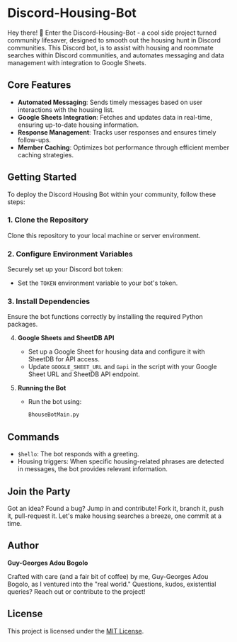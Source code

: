 # Discord-Housing-Bot

Hey there! 👋 Enter the Discord-Housing-Bot - a cool side project turned community lifesaver, designed to smooth out the housing hunt in Discord communities. This Discord bot, is to assist with housing and roommate searches within Discord communities, and automates messaging and data management with integration to Google Sheets.

## Core Features

- **Automated Messaging**: Sends timely messages based on user interactions with the housing list.
- **Google Sheets Integration**: Fetches and updates data in real-time, ensuring up-to-date housing information.
- **Response Management**: Tracks user responses and ensures timely follow-ups.
- **Member Caching**: Optimizes bot performance through efficient member caching strategies.


## Getting Started

To deploy the Discord Housing Bot within your community, follow these steps:

### 1. Clone the Repository

Clone this repository to your local machine or server environment.

### 2. Configure Environment Variables

Securely set up your Discord bot token:
- Set the `TOKEN` environment variable to your bot's token.

### 3. Install Dependencies

Ensure the bot functions correctly by installing the required Python packages.

4. **Google Sheets and SheetDB API**
   - Set up a Google Sheet for housing data and configure it with SheetDB for API access.
   - Update `GOOGLE_SHEET_URL` and `Gapi` in the script with your Google Sheet URL and SheetDB API endpoint.

5. **Running the Bot**
   - Run the bot using:
     ```bash
     BhouseBotMain.py
     ```

## Commands

- `$hello`: The bot responds with a greeting.
- Housing triggers: When specific housing-related phrases are detected in messages, the bot provides relevant information.

## Join the Party
Got an idea? Found a bug? Jump in and contribute! Fork it, branch it, push it, pull-request it. Let's make housing searches a breeze, one commit at a time.

## Author
**Guy-Georges Adou Bogolo**

Crafted with care (and a fair bit of coffee) by me, Guy-Georges Adou Bogolo, as I ventured into the "real world." Questions, kudos, existential queries? Reach out or contribute to the project!

## License

This project is licensed under the [MIT License](LICENSE.md).
